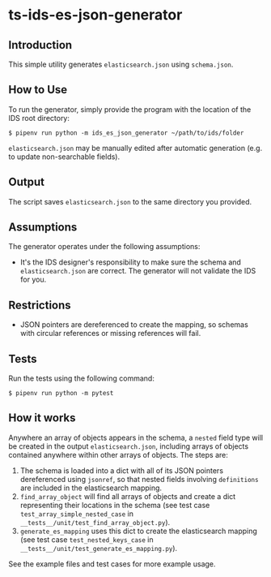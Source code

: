 # ts-ids-es-json-generator

## Introduction

This simple utility generates `elasticsearch.json` using `schema.json`.

## How to Use

To run the generator, simply provide the program with the location of the IDS root directory:

```
$ pipenv run python -m ids_es_json_generator ~/path/to/ids/folder
```

`elasticsearch.json` may be manually edited after automatic generation (e.g. to update non-searchable fields).

## Output

The script saves `elasticsearch.json` to the same directory you provided.

## Assumptions

The generator operates under the following assumptions:

- It's the IDS designer's responsibility to make sure the schema and `elasticsearch.json` are correct.
  The generator will not validate the IDS for you.

## Restrictions

- JSON pointers are dereferenced to create the mapping, so schemas with circular references or missing references will fail.

## Tests

Run the tests using the following command:

`$ pipenv run python -m pytest`

## How it works

Anywhere an array of objects appears in the schema, a `nested` field type will be created in the output `elasticsearch.json`, including arrays of objects contained anywhere within other arrays of objects.
The steps are:

1. The schema is loaded into a dict with all of its JSON pointers dereferenced using `jsonref`, so that nested fields involving `definitions` are included in the elasticsearch mapping.
2. `find_array_object` will find all arrays of objects and create a dict representing their locations in the schema (see test case `test_array_simple_nested_case` in `__tests__/unit/test_find_array_object.py`).
3. `generate_es_mapping` uses this dict to create the elasticsearch mapping (see test case `test_nested_keys_case` in `__tests__/unit/test_generate_es_mapping.py`).

See the example files and test cases for more example usage.

